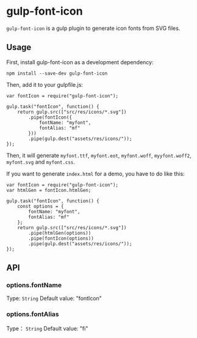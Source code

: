 # gulp-font-icon

`gulp-font-icon` is a gulp plugin to generate icon fonts from SVG files.

## Usage

First, install gulp-font-icon as a development dependency:

	npm install --save-dev gulp-font-icon

Then, add it to your gulpfile.js:

	var fontIcon = require("gulp-font-icon");

	gulp.task("fontIcon", function() {
		return gulp.src(["src/res/icons/*.svg"])
			.pipe(fontIcon({
				fontName: "myfont",
				fontAlias: "mf"
			}))
			.pipe(gulp.dest("assets/res/icons/"));
	});

Then, it will generate `myfont.ttf`, `myfont.eot`, `myfont.woff`, `myyfont.woff2`, `myfont.svg` and `myfont.css`.

If you want to generate `index.html` for a demo, you have to do like this:

	var fontIcon = require("gulp-font-icon");
	var htmlGen = fontIcon.htmlGen;

	gulp.task("fontIcon", function() {
		const options = {
			fontName: "myfont",
			fontAlias: "mf"
		};
		return gulp.src(["src/res/icons/*.svg"])
			.pipe(htmlGen(options))
			.pipe(fontIcon(options))
			.pipe(gulp.dest("assets/res/icons/"));
	});

## API

### options.fontName

Type: `String` Default value: "fontIcon"

### options.fontAlias

Type： `String` Default value: "fi"

